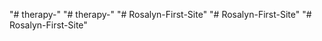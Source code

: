 "# therapy-" 
"# therapy-" 
"# Rosalyn-First-Site" 
"# Rosalyn-First-Site" 
"# Rosalyn-First-Site" 
